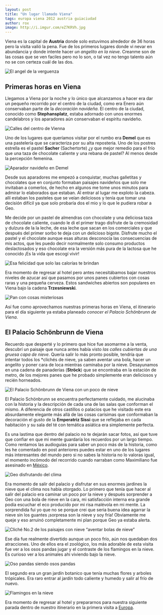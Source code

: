 ```yaml
---
layout: post
title: "Un lugar llamado Viena"
tags: europa viena 2012 austria guiaciudad
author: rox
image: http://i.imgur.com/eZ7KRVh.jpg
---
```

Viena es la capital de **Austria** donde solo estuvimos alrededor de 36 horas pero la visita valió la pena. Fue de los primeros lugares donde vi nevar en abundancia y donde intente hacer *un angelito en la nieve*. Creanme son de las cosas que se ven faciles pero no lo son, o tal vez no tengo talento aún no se con certeza cuál de las dos.

![El angel de la verguenza](http://imgur.com/kJtLt2E.jpg)

## Primeras horas en Viena

Llegamos a Viena por la noche y lo único que alcanzamos a hacer era dar un pequeño recorrido por el centro de la ciudad, como era Enero aún conservaban parte de la *decoración navideña*. El centro de la ciudad, conocido como **Stephansplatz**, estaba adornado con unos enormes candelabros y los aparadores aún conservaban el espíritu navideño.

![Calles del centro de Vienna](http://imgur.com/XFcqLoH.jpg)

Uno de los lugares que queríamos visitar por el rumbo era **Demel** que es una pastelería que se caracteriza por su alta reposteria. Uno de los postres estrella es el pastel **Sacher** (Sachertorte) ¿y que mejor remedio para el frío que una taza de chocolate caliente y una rebana de pastel? Al menos desde la percepción femenina.

![Aparador navideño en Demel](http://imgur.com/w7jUrVD.jpg)

Desde sus aparadores me empezó a conquistar, muchas galletitas y chocolates que en conjunto formaban paisajes navideños que solo me invitaban a comerlos, de hecho en algunos me tome unos minutos para admirar lo elaborados que estaban. Al entrar al lugar me exploto la cabeza. allí estaban los pasteles que se veían deliciosos y tenía que tomar una decisión difícil ya que solo probaría dos el mio y lo que le pudiera robar a Geo.

Me decide por un pastel de almendras con chocolate y una deliciosa taza de chocolate caliente, cuando le di el primer trago disfrute de la cremosidad y dulzura de la la leche, de esa leche que sacan en los comerciales y que después del primer sorbo te deja con un delicioso bigote. Disfrute mucho el pastel y el chocolate aunque esas alturas desconocía las consecuencias de mis actos, que les puedo decir normalmente solo consumo productos deslactosados y eso chocolate era la versión más pura de la lactosa que he conocido ¡Es la vida que escogí vivir!

![Esa felicidad que solo las calorías te brindan](http://imgur.com/ixLOf2O.jpg)

Era momento de regresar al hotel pero antes necesitábamos bajar nuestros niveles de azucar así que pasamos por unos panes cubiertos con cosas raras y una pequeña cerveza. Estos sandwiches abiertos son populares en Viena bajo la cadena **Trzesniewski**.

![Pan con cosas misteriosas](http://imgur.com/yL2k8lO.jpg)

Así fue como aprovechamos nuestras primeras horas en Viena, el itinerario para el día siguiente ya estaba planeado *conocer el Palacio Schönbrunn de Viena*.

## El Palacio Schönbrunn de Viena
 
Recuerdo que desperté y lo primero que hice fue asomarme a la venta, descubrí un paisaje que nunca antes había visto *las calles cubiertas de una gruesa capa de nieve*. Quería salir lo más pronto posible, tendría que intentar todos los *clichés de nieve, ya saben aventar una bola, hacer un angelito y poner cara de loca mientras caminaba por la nieve. Desayunamos en una cadena de panaderías (**Ströck**) que se encontraba en la estación de metro, de los mejores panes que he probado simplemente eran deliciosos y recién horneados.

![El Palacio Schönbrunn de Viena con un poco de nieve](http://imgur.com/1KTW5H0.jpg)

El Palacio Schönbrunn se encuentra perfectamente cuidado, me alucinaba con la historia y la descripción de cada una de las salas que conforman el mismo. A diferencia de otros castillos o palacios que he visitado este era absurdamente elegante más allá de las cosas carísimas que conformaban la decoración el gusto de la **Emperatriz Sissi** que se reflejaba en cada habitación y su sala del té con temática asiática era simplemente perfecta.

Es una lastima que dentro del palacio no te dejarán sacar fotos, así que tuve que confiar en que mi mente guardaría los recuerdos por un largo tiempo. Como rentamos las audioguías para saber un poco más de la historia, como les he comentado en post anteriores puedes estar en uno de los lugares más interesantes del mundo pero si no sabes la historia no lo valoras igual, el momento incómodo del recorrido cuando narraban como Maximiliano fue asesinado en [México](/tag/mexico).

![Geo disfrutando del clima](http://imgur.com/8CSmjcN.jpg)

Era momento de salir del palacio y disfrutar en sus enormes jardines la nieve que el clima nos había otorgado. Lo primero que tenía que hacer al salir del palacio era caminar un poco por la nieve y después sorprender a Geo con una bola de nieve en la cara, mi satisfacción interna era grande podía escuchar el eco producido por mi risa malévola en mi mente. La sorprendida fui yo que no se porque crei que seria buena idea agarrar la nieve sin los guantes ¡sorpresa son la nieve y soy fría! Obviamente me queje y eso arruinó completamente mi plan porque Geo ya estaba alerta.

![Cliché No.2 de los paisajes con nieve “aventar bolas de nieve”](http://imgur.com/K2DHjea.jpg)

Ese día fue realmente divertido aunque un poco frío, aún nos quedaban dos atracciones. Uno de ellos era el zoológico, los más adorable de esta visita fue ver a los osos pandas jugar y el contraste de los flamingos en la nieve. Es curioso ver a los animales ahi viviendo bajo la nieve.

![Oso pandas siendo osos pandas](http://imgur.com/nBH0yPa.jpg)

El segundo era un gran jardín botanico que tenía muchas flores y arboles trópicales. Era raro entrar al jardín todo caliente y humedo y salir al frío de nuevo.

![Flamingos en la nieve](http://i.imgur.com/hUG4qYF.jpg)

Era momento de regresar al hotel y prepararnos para nuestra siguiente parada dentro de nuestro itinerario en la primera visita a [Europa](/tag/europa/).
